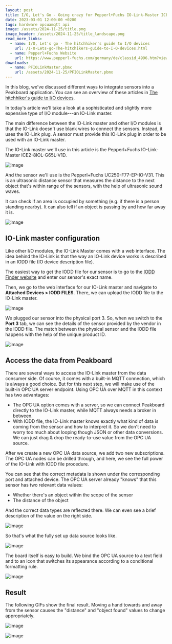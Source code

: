 ```yaml
---
layout: post
title: I/O, Let's Go - Going crazy for Pepperl+Fuchs IO-Link-Master ICE2-8IOL-G65L-V1D
date: 2023-03-01 12:00:00 +0200
tags: hardware opcuamqtt api
image: /assets/2024-11-25/title.png
image_header: /assets/2024-11-25/title_landscape.png
read_more_links:
  - name: I/O, Let's go - The hitchhiker's guide to I/O devices
    url: /I-O-Lets-go-The-hitchikers-guide-to-I-O-devices.html
  - name: Pepperl+Fuchs Website
    url: https://www.pepperl-fuchs.com/germany/de/classid_4996.htm?view=productdetails&prodid=96749
downloads:
  - name: PFIOLinkMaster.pbmx
    url: /assets/2024-11-25/PFIOLinkMaster.pbmx
---
```

In this blog, we've discussed different ways to integrate sensors into a Peakboard application. You can see an overview of these articles in [The hitchhiker's guide to I/O devices](/I-O-Lets-go-The-hitchikers-guide-to-I-O-devices.html).

In today's article we'll take a look at a sophisticated and slightly more expensive type of I/O module---an IO-Link master.

The main difference between the IO-Link master and other I/O modules is that the IO-Link doesn't use blank wires to connect the sensors. Instead, it uses the IO-Link plug. A sensor must provide this IO-Link plug in order to be used with an IO-Link master.

The IO-Link master we'll use in this article is the Pepperl+Fuchs IO-Link-Master ICE2-8IOL-G65L-V1D.

![image](/assets/2024-11-25/010.png)

And the sensor we'll use is the Pepperl+Fuchs UC250-F77-EP-IO-V31. This is an ultrasonic distance sensor that measures the distance to the next object that's within range of the sensors, with the help of ultrasonic sound waves. 

It can check if an area is occupied by something (e.g. if there is a person standing nearby). It can also tell if an object is passing by and how far away it is.

![image](/assets/2024-11-25/020.png)

## IO-Link master configuration

Like other I/O modules, the IO-Link Master comes with a web interface. The idea behind the IO-Link is that the way an IO-Link device works is described in an IODD file (IO device description file).

The easiest way to get the IODD file for our sensor is to go to the [IODD Finder website](https://ioddfinder.io-link.com/) and enter our sensor's exact name.

Then, we go to the web interface for our IO-Link master and navigate to **Attached Devices > IODD FILES**. There, we can upload the IODD file to the IO-Link master.

![image](/assets/2024-11-25/030.png)

We plugged our sensor into the physical port 3. So, when we switch to the **Port 3** tab, we can see the details of the sensor provided by the vendor in the IODD file. The match between the physical sensor and the IODD file happens with the help of the unique product ID.

![image](/assets/2024-11-25/040.png)

## Access the data from Peakboard

There are several ways to access the IO-Link master from the data consumer side. Of course, it comes with a built-in MQTT connection, which is always a good choice. But for this next step, we will make use of the built-in OPC UA server endpoint. Using OPC UA over MQTT in this context has two advantages:

- The OPC UA option comes with a server, so we can connect Peakboard directly to the IO-Link master, while MQTT always needs a broker in between.
- With IODD file, the IO-Link master knows exactly what kind of data is coming from the sensor and how to interpret it. So we don't need to worry too much about looping though JSON or other data conversions. We can just drag & drop the ready-to-use value from the OPC UA source.

After we create a new OPC UA data source, we add two new subscriptions. The OPC UA nodes can be drilled through, and here, we see the full power of the IO-Link with IODD file procedure.

You can see that the correct metadata is shown under the corresponding port and attached device. The OPC UA server already "knows" that this sensor has two relevant data values:
* Whether there's an object within the scope of the sensor
* The distance of the object

And the correct data types are reflected there. We can even see a brief description of the value on the right side.

![image](/assets/2024-11-25/050.png)

So that's what the fully set up data source looks like.

![image](/assets/2024-11-25/060.png)

The board itself is easy to build. We bind the OPC UA source to a text field and to an icon that switches its appearance according to a conditional formatting rule.

![image](/assets/2024-11-25/070.png)

## Result

The following GIFs show the final result. Moving a hand towards and away from the sensor causes the "distance" and "object found" values to change appropriately.

![image](/assets/2024-11-25/result0.gif)

![image](/assets/2024-11-25/result1.gif)





